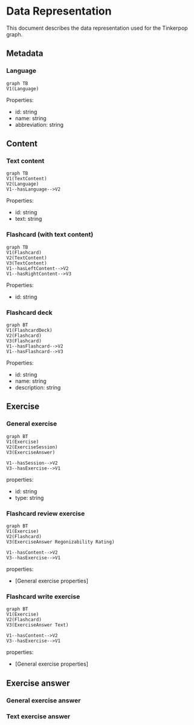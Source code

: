 # Data Representation
This document describes the data representation used for the Tinkerpop graph. 

## Metadata
### Language
```Mermaid
graph TB
V1(Language)
```

Properties:
- id: string
- name: string
- abbreviation: string

## Content 
### Text content
```Mermaid 
graph TB
V1(TextContent)
V2(Language)
V1--hasLanguage-->V2
```

Properties: 
- id: string
- text: string

### Flashcard (with text content)
```Mermaid
graph TB
V1(Flashcard)
V2(TextContent)
V3(TextContent)
V1--hasLeftContent-->V2
V1--hasRightContent-->V3
```

Properties:
- id: string

### Flashcard deck 
```Mermaid
graph BT
V1(FlashcardDeck)
V2(Flashcard)
V3(Flashcard)
V1--hasFlashcard-->V2
V1--hasFlashcard-->V3
```

Properties:
- id: string
- name: string
- description: string

## Exercise
### General exercise 
```Mermaid
graph BT
V1(Exercise)
V2(ExerciseSession) 
V3(ExerciseAnswer)

V1--hasSession-->V2
V3--hasExercise-->V1
```

properties:
- id: string
- type: string

### Flashcard review exercise
```Mermaid
graph BT
V1(Exercise)
V2(Flashcard)
V3(ExerciseAnswer Regonizability Rating)

V1--hasContent-->V2
V3--hasExercise-->V1
```

properties:
- [General exercise properties]

### Flashcard write exercise 
```Mermaid
graph BT
V1(Exercise)
V2(Flashcard)
V3(ExerciseAnswer Text)

V1--hasContent-->V2
V3--hasExercise-->V1
```

properties:
- [General exercise properties]

## Exercise answer


### General exercise answer

### Text exercise answer 


